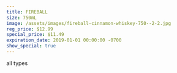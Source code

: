 ```yaml
---
title: FIREBALL
size: 750mL
image: /assets/images/fireball-cinnamon-whiskey-750--2-2.jpg
reg_price: $12.99
special_price: $11.49
expiration_date: 2019-01-01 00:00:00 -0700
show_special: true
---
```


all types